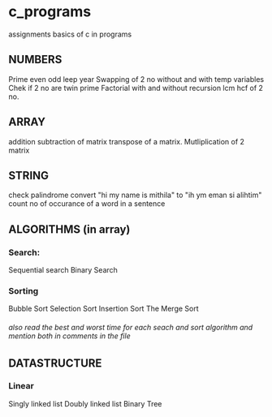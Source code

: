 # c_programs
assignments basics of c in programs
## NUMBERS
Prime
even odd
leep year
Swapping of 2 no without and with temp variables
Chek if 2 no are twin prime
Factorial with and without recursion
lcm hcf of 2 no.
## ARRAY
 addition subtraction of matrix
 transpose of a matrix.
 Mutliplication of 2 matrix
 ## STRING
 check palindrome
 convert "hi my name is mithila" to "ih ym eman si alihtim"
 count no of occurance of a word in a sentence
## ALGORITHMS (in array)
### Search: 
Sequential search
Binary Search
### Sorting
Bubble Sort
Selection Sort
Insertion Sort
The Merge Sort
###### also read the best and worst time for each seach and sort algorithm and mention both in comments in the file
## DATASTRUCTURE
### Linear
Singly linked list
Doubly linked list
Binary Tree
